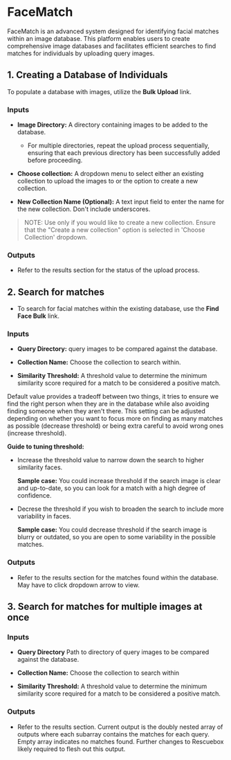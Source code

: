 # FaceMatch

FaceMatch is an advanced system designed for identifying facial matches within an image database. This platform enables users to create comprehensive image databases and facilitates efficient searches to find matches for individuals by uploading query images.

## 1. Creating a Database of Individuals

To populate a database with images, utilize the **Bulk Upload** link.

### Inputs

- **Image Directory:** A directory containing images to be added to the database.

    - For multiple directories, repeat the upload process sequentially, ensuring that each previous directory has been successfully added before proceeding.

- **Choose collection:** A dropdown menu to select either an existing collection to upload the images to or the option to create a new collection.

- **New Collection Name (Optional):** A text input field to enter the name for the new collection. Don't include underscores.

> NOTE: 
> Use only if you would like to create a new collection.
> Ensure that the "Create a new collection" option is selected in 'Choose Collection' dropdown.

### Outputs

- Refer to the results section for the status of the upload process.

## 2. Search for matches 

- To search for facial matches within the existing database, use the **Find Face Bulk** link.

### Inputs

- **Query Directory:** query images to be compared against the database.

- **Collection Name:** Choose the collection to search within.

- **Similarity Threshold:** A threshold value to determine the minimum similarity score required for a match to be considered a positive match. 

Default value provides a tradeoff between two things, it tries to ensure we find the right person when they are in the database while also avoiding finding someone when they aren't there.  This setting can be adjusted depending on whether you want to focus more on finding as many matches as possible (decrease threshold) or being extra careful to avoid wrong ones (increase threshold).


**Guide to tuning threshold:** 
- Increase the threshold value to narrow down the search to higher similarity faces. 

   **Sample case:** You could increase threshold if the search image is clear and up-to-date, so you can look for a match with a high degree of confidence.

- Decrese the threshold if you wish to broaden the search to include more variability in faces. 

    **Sample case:** You could decrease threshold if the search image is blurry or outdated, so you are open to some variability in the possible matches.

### Outputs 

- Refer to the results section for the matches found within the database. May have to click dropdown arrow to view.

## 3. Search for matches for multiple images at once

### Inputs

 - **Query Directory** Path to directory of query images to be compared against the database.

 - **Collection Name:** Choose the collection to search within

 - **Similarity Threshold:** A threshold value to determine the minimum similarity score required for a match to be considered a positive match. 

 ### Outputs 

- Refer to the results section. Current output is the doubly nested array of outputs where each subarray contains the matches for each query. Empty array indicates no matches found. Further changes to Rescuebox likely required to flesh out this output.